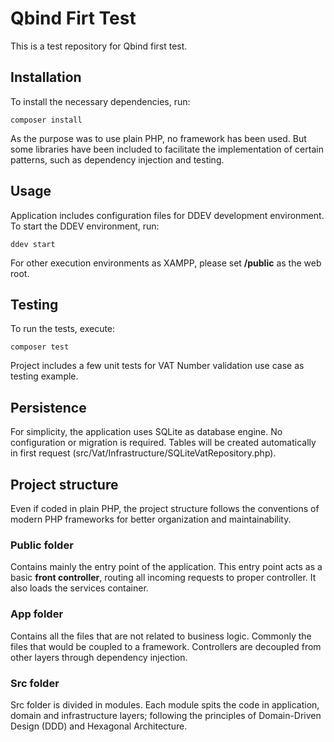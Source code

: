 # Qbind Firt Test

This is a test repository for Qbind first test.

## Installation

To install the necessary dependencies, run:
```
composer install
```
As the purpose was to use plain PHP, no framework has been used. But some libraries have been included to facilitate
the implementation of certain patterns, such as dependency injection and testing.

## Usage

Application includes configuration files for DDEV development environment. To start the DDEV environment, run:
```
ddev start
```
For other execution environments as XAMPP, please set **/public** as the web root.

## Testing

To run the tests, execute:
```
composer test
```
Project includes a few unit tests for VAT Number validation use case as testing example.

## Persistence

For simplicity, the application uses SQLite as database engine. No configuration or migration is required.
Tables will be created automatically in first request (src/Vat/Infrastructure/SQLiteVatRepository.php).

## Project structure

Even if coded in plain PHP, the project structure follows the conventions of modern PHP frameworks for better
organization and maintainability.

### Public folder

Contains mainly the entry point of the application. This entry point acts as a basic **front controller**, routing
all incoming requests to proper controller. It also loads the services container.

### App folder

Contains all the files that are not related to business logic. Commonly the files that would be coupled to a framework.
Controllers are decoupled from other layers through dependency injection.

### Src folder

Src folder is divided in modules. Each module spits the code in application, domain and infrastructure layers;
following the principles of Domain-Driven Design (DDD) and Hexagonal Architecture.

